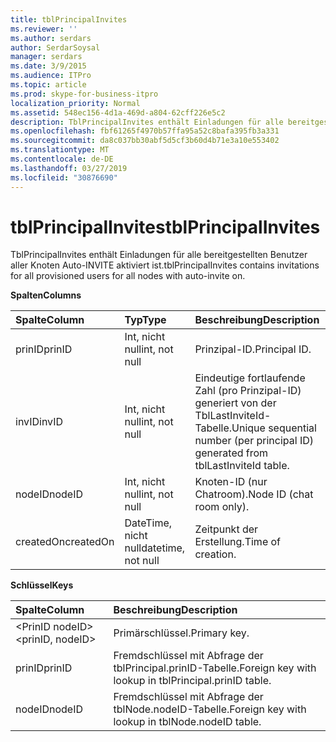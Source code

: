 ```yaml
---
title: tblPrincipalInvites
ms.reviewer: ''
ms.author: serdars
author: SerdarSoysal
manager: serdars
ms.date: 3/9/2015
ms.audience: ITPro
ms.topic: article
ms.prod: skype-for-business-itpro
localization_priority: Normal
ms.assetid: 548ec156-4d1a-469d-a804-62cff226e5c2
description: TblPrincipalInvites enthält Einladungen für alle bereitgestellten Benutzer aller Knoten Auto-INVITE aktiviert ist.
ms.openlocfilehash: fbf61265f4970b57ffa95a52c8bafa395fb3a331
ms.sourcegitcommit: da8c037bb30abf5d5cf3b60d4b71e3a10e553402
ms.translationtype: MT
ms.contentlocale: de-DE
ms.lasthandoff: 03/27/2019
ms.locfileid: "30876690"
---
```

# <a name="tblprincipalinvites"></a><span data-ttu-id="b6d41-103">tblPrincipalInvites</span><span class="sxs-lookup"><span data-stu-id="b6d41-103">tblPrincipalInvites</span></span>
 
<span data-ttu-id="b6d41-104">TblPrincipalInvites enthält Einladungen für alle bereitgestellten Benutzer aller Knoten Auto-INVITE aktiviert ist.</span><span class="sxs-lookup"><span data-stu-id="b6d41-104">tblPrincipalInvites contains invitations for all provisioned users for all nodes with auto-invite on.</span></span>
  
<span data-ttu-id="b6d41-105">**Spalten**</span><span class="sxs-lookup"><span data-stu-id="b6d41-105">**Columns**</span></span>

|<span data-ttu-id="b6d41-106">**Spalte**</span><span class="sxs-lookup"><span data-stu-id="b6d41-106">**Column**</span></span>|<span data-ttu-id="b6d41-107">**Typ**</span><span class="sxs-lookup"><span data-stu-id="b6d41-107">**Type**</span></span>|<span data-ttu-id="b6d41-108">**Beschreibung**</span><span class="sxs-lookup"><span data-stu-id="b6d41-108">**Description**</span></span>|
|:-----|:-----|:-----|
|<span data-ttu-id="b6d41-109">prinID</span><span class="sxs-lookup"><span data-stu-id="b6d41-109">prinID</span></span>  <br/> |<span data-ttu-id="b6d41-110">Int, nicht null</span><span class="sxs-lookup"><span data-stu-id="b6d41-110">int, not null</span></span>  <br/> |<span data-ttu-id="b6d41-111">Prinzipal-ID.</span><span class="sxs-lookup"><span data-stu-id="b6d41-111">Principal ID.</span></span>  <br/> |
|<span data-ttu-id="b6d41-112">invID</span><span class="sxs-lookup"><span data-stu-id="b6d41-112">invID</span></span>  <br/> |<span data-ttu-id="b6d41-113">Int, nicht null</span><span class="sxs-lookup"><span data-stu-id="b6d41-113">int, not null</span></span>  <br/> |<span data-ttu-id="b6d41-114">Eindeutige fortlaufende Zahl (pro Prinzipal-ID) generiert von der TblLastInviteId-Tabelle.</span><span class="sxs-lookup"><span data-stu-id="b6d41-114">Unique sequential number (per principal ID) generated from tblLastInviteId table.</span></span>  <br/> |
|<span data-ttu-id="b6d41-115">nodeID</span><span class="sxs-lookup"><span data-stu-id="b6d41-115">nodeID</span></span>  <br/> |<span data-ttu-id="b6d41-116">Int, nicht null</span><span class="sxs-lookup"><span data-stu-id="b6d41-116">int, not null</span></span>  <br/> |<span data-ttu-id="b6d41-117">Knoten-ID (nur Chatroom).</span><span class="sxs-lookup"><span data-stu-id="b6d41-117">Node ID (chat room only).</span></span>  <br/> |
|<span data-ttu-id="b6d41-118">createdOn</span><span class="sxs-lookup"><span data-stu-id="b6d41-118">createdOn</span></span>  <br/> |<span data-ttu-id="b6d41-119">DateTime, nicht null</span><span class="sxs-lookup"><span data-stu-id="b6d41-119">datetime, not null</span></span>  <br/> |<span data-ttu-id="b6d41-120">Zeitpunkt der Erstellung.</span><span class="sxs-lookup"><span data-stu-id="b6d41-120">Time of creation.</span></span>  <br/> |
   
<span data-ttu-id="b6d41-121">**Schlüssel**</span><span class="sxs-lookup"><span data-stu-id="b6d41-121">**Keys**</span></span>

|<span data-ttu-id="b6d41-122">**Spalte**</span><span class="sxs-lookup"><span data-stu-id="b6d41-122">**Column**</span></span>|<span data-ttu-id="b6d41-123">**Beschreibung**</span><span class="sxs-lookup"><span data-stu-id="b6d41-123">**Description**</span></span>|
|:-----|:-----|
|<span data-ttu-id="b6d41-124">\<PrinID nodeID\></span><span class="sxs-lookup"><span data-stu-id="b6d41-124">\<prinID, nodeID\></span></span>  <br/> |<span data-ttu-id="b6d41-125">Primärschlüssel.</span><span class="sxs-lookup"><span data-stu-id="b6d41-125">Primary key.</span></span>  <br/> |
|<span data-ttu-id="b6d41-126">prinID</span><span class="sxs-lookup"><span data-stu-id="b6d41-126">prinID</span></span>  <br/> |<span data-ttu-id="b6d41-127">Fremdschlüssel mit Abfrage der tblPrincipal.prinID-Tabelle.</span><span class="sxs-lookup"><span data-stu-id="b6d41-127">Foreign key with lookup in tblPrincipal.prinID table.</span></span>  <br/> |
|<span data-ttu-id="b6d41-128">nodeID</span><span class="sxs-lookup"><span data-stu-id="b6d41-128">nodeID</span></span>  <br/> |<span data-ttu-id="b6d41-129">Fremdschlüssel mit Abfrage der tblNode.nodeID-Tabelle.</span><span class="sxs-lookup"><span data-stu-id="b6d41-129">Foreign key with lookup in tblNode.nodeID table.</span></span>  <br/> |
   

